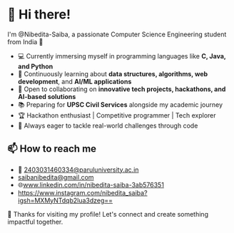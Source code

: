 # 👋 Hi there!

I'm @Nibedita-Saiba, a passionate Computer Science Engineering student from India 🚀

- 💻 Currently immersing myself in programming languages like **C, Java, and Python**
- 🌱 Continuously learning about **data structures, algorithms, web development**, and **AI/ML applications**
- 🤝 Open to collaborating on **innovative tech projects, hackathons, and AI-based solutions**
- 📚 Preparing for **UPSC Civil Services** alongside my academic journey
- 🏆 Hackathon enthusiast | Competitive programmer | Tech explorer
- 🎯 Always eager to tackle real-world challenges through code

## 📫 How to reach me

- 📩 2403031460334@paruluniversity.ac.in
- saibanibedita@gmail.com
- 🌐www.linkedin.com/in/nibedita-saiba-3ab576351
- https://www.instagram.com/nibedita_saiba?igsh=MXMyNTdqb2lua3dzeg==


🙏 Thanks for visiting my profile! Let's connect and create something impactful together.


<!---
Nibedita-Saiba/Nibedita-Saiba is a ✨ special ✨ repository because its `README.md` (this file) appears on your GitHub profile.
You can click the Preview link to take a look at your changes.
--->
